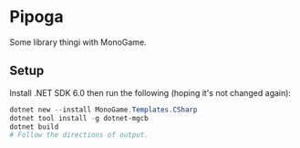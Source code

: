 # Pipoga
Some library thingi with MonoGame.

## Setup
Install .NET SDK 6.0 then run the following (hoping it's not changed again):
```powershell
dotnet new --install MonoGame.Templates.CSharp
dotnet tool install -g dotnet-mgcb
dotnet build
# Follow the directions of output.
```
